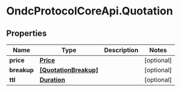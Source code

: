 # OndcProtocolCoreApi.Quotation

## Properties
Name | Type | Description | Notes
------------ | ------------- | ------------- | -------------
**price** | [**Price**](Price.md) |  | [optional] 
**breakup** | [**[QuotationBreakup]**](QuotationBreakup.md) |  | [optional] 
**ttl** | [**Duration**](Duration.md) |  | [optional] 

